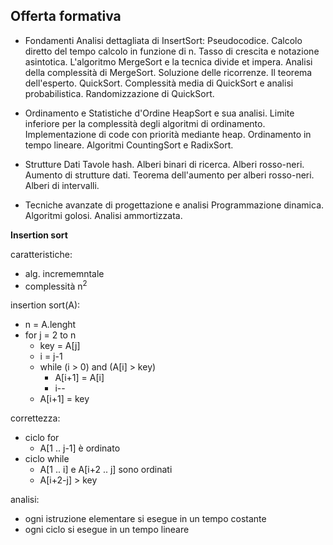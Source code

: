 ## Offerta formativa

- Fondamenti
    Analisi dettagliata di InsertSort: Pseudocodice.
    Calcolo diretto del tempo calcolo in funzione di n.
    Tasso di crescita e notazione asintotica.
    L'algoritmo MergeSort e la tecnica divide et impera.
    Analisi della complessità di MergeSort. 
    Soluzione delle ricorrenze. 
    Il teorema dell'esperto.
    QuickSort.
    Complessità media di QuickSort e analisi probabilistica.
    Randomizzazione di QuickSort.

- Ordinamento e Statistiche d'Ordine
    HeapSort e sua analisi.
    Limite inferiore per la complessità degli algoritmi di ordinamento.
    Implementazione di code con priorità mediante heap.
    Ordinamento in tempo lineare.
    Algoritmi CountingSort e RadixSort.

- Strutture Dati
    Tavole hash.
    Alberi binari di ricerca.
    Alberi rosso-neri.
    Aumento di strutture dati.
    Teorema dell'aumento per alberi rosso-neri.
    Alberi di intervalli.

- Tecniche avanzate di progettazione e analisi
    Programmazione dinamica.
    Algoritmi golosi.
    Analisi ammortizzata.

**Insertion sort**

caratteristiche:
* alg. incrememntale
* complessità n<sup>2</sup>

insertion sort(A):
* n = A.lenght
* for j = 2 to n
    * key = A\[j\]
    * i = j-1
    * while (i > 0) and (A\[i\] > key)
        * A\[i+1\] = A\[i\]
        * i-- 
    * A\[i+1\] = key

correttezza:
* ciclo for
    * A\[1 .. j-1\] è ordinato
* ciclo while
    * A\[1 .. i\] e A\[i+2 .. j\] sono ordinati
    * A\[i+2-j\] > key

analisi:
* ogni istruzione elementare si esegue in un tempo costante
* ogni ciclo si esegue in un tempo lineare
